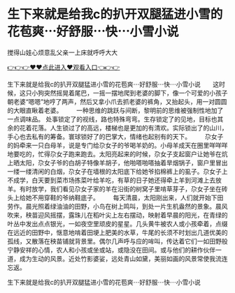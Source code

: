 # 生下来就是给我c的扒开双腿猛进小雪的花苞爽⋯好舒服⋯快⋯小雪小说
搅得山娃心烦意乱父亲一上床就呼呼大大

<a href="https://github.com/qdmang/dhap/issues/1">👉👉👉♥♥点此进入♥观看入口👈👉👉</a>

生下来就是给我c的扒开双腿猛进小雪的花苞爽⋯好舒服⋯快⋯小雪小说　　这时候，这只小狗突然摇晃着尾巴，一摇一摆地爬到老婆的脚下，像一个可爱的小孩子朝老婆“嗯嗯”地哼了两声，然后又拿小爪去抓老婆的裤角，又抬起头，用一对圆圆的大眼直瞅着老婆。
　　一种思维的跳跃与间断，黎明前的思维被强制性地加了一点调味品。
处事锁定了的视线，路也特殊弯弯。生存锁定了的见地，目标也其余的花着花落。人生锁过了的高远，楼梯也是更加的有清欢。实际锁出了的山川，手心也去私有的筹备。寰球锁好了的巴掌大，情绪也起别有的天下。
　　尕女子的妈牵来一只白母羊，说是专门给尕女子的爷喝羊奶的。小母羊成天在圈里咩咩咩地要吃的，忙得尕女子跑来跑去。太阳亮起来的时候，尕女子支起窗户让她爷在炕上晒太阳，尕女子爷的白胡子特像羊胡子，他啪嗒啪嗒抽着旱烟锅子，窗户里冒出一缕一缕清闲的白烟，尕女子在墙根的太阳底下给她爷掐棉裤上的虱子。尕女子上不成学，白天要到菜市场拣菜叶给羊吃，有草的日子她还得牵上羊到河滩上去放羊。有时放学，我们看见尕女子家的羊在沿街的树窝子里啃草芽子，尕女子坐在砖头上给她不用穿鞋的爷纳鞋底子。
　　每天清晨，太阳刚出来，人们就开始下田劳作。晨光照着绿油油的田野，小鸟在树上鸣叫，到处一片生机盎然的景象。晨风吹来，秧苗迎风摇摆，露珠儿在稻叶尖上左右摆动，映射着早晨的阳光，在青绿的叶丛中发出点点银光，一如夜空里顽皮的星星。几头黄牛被农人或小孩牵着，点缀在远近的田野中，惬意地啃着田埂上肥美的水草，牛尾的长须不时划出几道优美的孤线，又散落在秧苗铺就背景里。偶尔几声呼与应的哞叫，传达着它们一如田野般宁静安祥的心情，农人和小孩或坐或站，或隐没在田间。或与他们的耕作伙伴一道，成为生动的风景。近处竹影婆娑，远处青山如黛，美丽如画的风景常使我流连忘返。

生下来就是给我c的扒开双腿猛进小雪的花苞爽⋯好舒服⋯快⋯小雪小说
